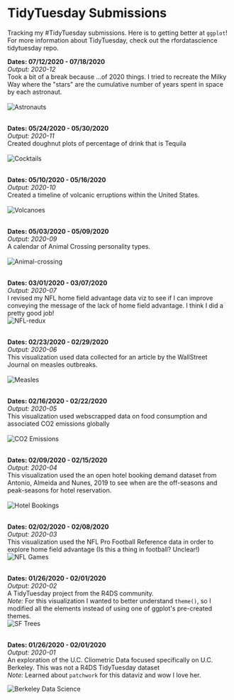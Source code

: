 # TidyTuesday Submissions
Tracking my #TidyTuesday submissions. Here is to getting better at `ggplot`!
For more information about TidyTuesday, check out the rfordatascience tidytuesday repo.

<b> Dates: 07/12/2020 - 07/18/2020</b><br>
<i> Output: 2020-12</i><br>
Took a bit of a break because ...of 2020 things. I tried to recreate the Milky Way where the "stars" are the cumulative number of years spent in space by each astronaut.</br></br>
![Astronauts](https://raw.githubusercontent.com/Ijeamakaanyene/data_visualizations/master/outputs/2020-12_astronauts_galaxy_version_2.png)
</br></br>

<b> Dates: 05/24/2020 - 05/30/2020</b><br>
<i> Output: 2020-11</i><br>
Created doughnut plots of percentage of drink that is Tequila</br></br>
![Cocktails](https://raw.githubusercontent.com/Ijeamakaanyene/data_visualizations/master/outputs/2020-11_tequila_cocktails.png)
</br></br>

<b> Dates: 05/10/2020 - 05/16/2020</b><br>
<i> Output: 2020-10</i><br>
Created a timeline of volcanic erruptions within the United States.</br></br>
![Volcanoes](https://raw.githubusercontent.com/Ijeamakaanyene/data_visualizations/master/outputs/2020-10_volcano_erruptions.png)
</br></br>

<b> Dates: 05/03/2020 - 05/09/2020</b><br>
<i> Output: 2020-09</i><br>
A calendar of Animal Crossing personality types. </br></br>
![Animal-crossing](https://raw.githubusercontent.com/Ijeamakaanyene/data_visualizations/master/outputs/2020-09_animal_crossing_calendar.png)
</br></br>

<b> Dates: 03/01/2020 - 03/07/2020</b><br>
<i> Output: 2020-07</i><br>
I revised my NFL home field advantage data viz to see if I can improve conveying the message of the lack of home field advantage. I think I did a pretty good job!</br>
![NFL-redux](https://raw.githubusercontent.com/Ijeamakaanyene/data_visualizations/master/outputs/2020-07_nfl_stadiums_redux.png)
</br></br>

<b> Dates: 02/23/2020 - 02/29/2020</b><br>
<i> Output: 2020-06</i><br>
This visualization used data collected for an article by the WallStreet Journal on measles outbreaks.</br></br>
![Measles](https://raw.githubusercontent.com/Ijeamakaanyene/data_visualizations/master/outputs/2020-06_measles.png)
</br></br>

<b> Dates: 02/16/2020 - 02/22/2020</b><br>
<i> Output: 2020-05</i><br>
This visualization used webscrapped data on food consumption and associated CO2 emissions globally</br></br>
![CO2 Emissions](https://raw.githubusercontent.com/Ijeamakaanyene/data_visualizations/master/outputs/2020-05_carbon_emissions.png)
</br></br>

<b> Dates: 02/09/2020 - 02/15/2020</b><br>
<i> Output: 2020-04</i><br>
This visualization used the an open hotel booking demand dataset from Antonio, Almeida and Nunes, 2019 to see when are the off-seasons and peak-seasons for hotel reservation.</br></br>
![Hotel Bookings](https://raw.githubusercontent.com/Ijeamakaanyene/data_visualizations/master/outputs/2020-04_hotel_bookings.png)
</br></br>

<b> Dates: 02/02/2020 - 02/08/2020</b><br>
<i> Output: 2020-03</i><br>
This visualization used the NFL Pro Football Reference data in order to explore home field advantage (Is this a thing in football? Unclear!) </br>
![NFL Games](https://raw.githubusercontent.com/Ijeamakaanyene/data_visualizations/master/outputs/2020-03_nfl_stadiums.png)
</br></br>

<b> Dates: 01/26/2020 - 02/01/2020</b><br>
<i> Output: 2020-02</i><br>
A TidyTuesday project from the R4DS community. </br>
<i>Note:</i> For this visualization I wanted to better understand `theme()`, so I modified all the elements instead of using one of ggplot's pre-created themes.</br>
![SF Trees](https://raw.githubusercontent.com/Ijeamakaanyene/data_visualizations/master/outputs/2020-02_sftrees.png) </br></br>


<b> Dates: 01/26/2020 - 02/01/2020</b><br>
<i> Output: 2020-01</i><br>
An exploration of the U.C. Cliometric Data focused specifically on U.C. Berkeley. This was not a R4DS TidyTuesday dataset<br> 
<i>Note:</i> Learned about `patchwork` for this dataviz and wow I love her.</br>

![Berkeley Data Science](https://raw.githubusercontent.com/Ijeamakaanyene/data_visualizations/master/outputs/2020-01_berkeleycourses.png) </br></br>
















